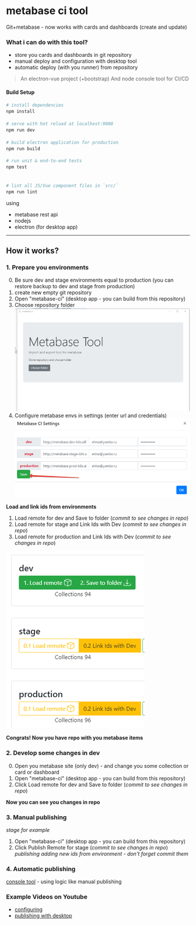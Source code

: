 # metabase ci tool
Git+metabase - now works with cards and dashboards (create and update)
### What i can do with this tool?
- store you cards and dashboards in git repository
- manual deploy and configuration with desktop tool 
- automatic deploy (with you runner) from repository

> An electron-vue project (+bootstrap)
> And node console tool for CI/CD

#### Build Setup

``` bash
# install dependencies
npm install

# serve with hot reload at localhost:9080
npm run dev

# build electron application for production
npm run build

# run unit & end-to-end tests
npm test


# lint all JS/Vue component files in `src/`
npm run lint

```
using 
- metabase rest api
- nodejs
- electron (for desktop app)
---
## How it works?
### 1. Prepare you environments
0. Be sure dev and stage environments equal to production (you can restore backup to dev and stage from production)
1. create new empty git repository
2. Open "metabase-ci" (desktop app - you can build from this repository)
3. Choose repository folder
![img.png](images/metabase-desktop.png)
4. Configure metabase envs in settings (enter url and credentials)
![img.png](images/env-settings.png)

**Load and link ids from environments**

1. Load remote for dev and Save to folder (*commit to see changes in repo*)
2. Load remote for stage and Link Ids with Dev (*commit to see changes in repo*)
3. Load remote for production and Link Ids with Dev (*commit to see changes in repo*)
   
![img.png](images/stages.png)

**Congrats! Now you have repo with you metabase items**

### 2. Develop some changes in dev 
0. Open you metabase site (only dev) - and change you some collection or card or dashboard
1. Open "metabase-ci" (desktop app - you can build from this repository)
2. Click Load remote for dev and Save to folder (*commit to see changes in repo*)

**Now you can see you changes in repo**

### 3. Manual publishing 
*stage for example*
1. Open "metabase-ci" (desktop app - you can build from this repository)
2. Click Publish Remote for stage (*commit to see changes in repo*)
*publishing adding new ids from environment - don't forget commit them*
   
### 4. Automatic publishing
[console tool](src/ci/README.md) - using logic like manual publishing

### Example Videos on Youtube
* [configuring](https://youtu.be/WkY8Y0CqG1E)
* [publishing with desktop](https://youtu.be/N2smht9wt9M)


